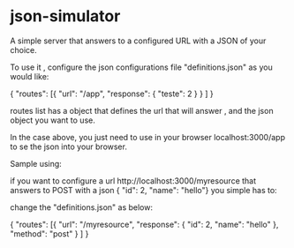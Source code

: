 # json-simulator

A simple server that answers to a configured URL with a JSON of your choice.

To use it , configure the json configurations file "definitions.json" as you would like:

{
    "routes": [{
                    "url": "/app",
                    "response": {
                        "teste": 2
                    }
                }
    ]
}

routes list has a object that defines the url that will answer , and the json object you want to use.

In the case above, you just need to use in your browser localhost:3000/app to se the json into your browser.

Sample using:

if you want to configure a url http://localhost:3000/myresource that answers to POST with a json { "id": 2, "name": "hello"} you simple has to:

change the "definitions.json" as below:

{
    "routes": [{
                    "url": "/myresource",
                    "response": {
                                    "id": 2,
                                    "name": "hello"
                    },
                    "method": "post"
                }
    ]
}
